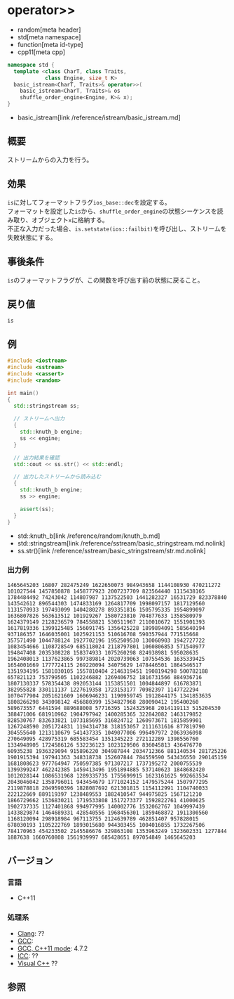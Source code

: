 # operator>>
* random[meta header]
* std[meta namespace]
* function[meta id-type]
* cpp11[meta cpp]

```cpp
namespace std {
  template <class CharT, class Traits,
            class Engine, size_t K>
  basic_istream<CharT, Traits>& operator>>(
    basic_istream<CharT, Traits>& os
    shuffle_order_engine<Engine, K>& x);
}
```
* basic_istream[link /reference/istream/basic_istream.md]

## 概要
ストリームからの入力を行う。


## 効果
`is`に対してフォーマットフラグ`ios_base::dec`を設定する。  
フォーマットを設定した`is`から、`shuffle_order_engine`の状態シーケンスを読み取り、オブジェクト`x`に格納する。  
不正な入力だった場合、`is.setstate(ios::failbit)`を呼び出し、ストリームを失敗状態にする。


## 事後条件
`is`のフォーマットフラグが、この関数を呼び出す前の状態に戻ること。


## 戻り値
`is`


## 例
```cpp example
#include <iostream>
#include <sstream>
#include <cassert>
#include <random>

int main()
{
  std::stringstream ss;

  // ストリームへ出力
  {
    std::knuth_b engine;
    ss << engine;
  }

  // 出力結果を確認
  std::cout << ss.str() << std::endl;

  // 出力したストリームから読み込む
  {
    std::knuth_b engine;
    ss >> engine;

    assert(ss);
  }
}
```
* std::knuth_b[link /reference/random/knuth_b.md]
* std::stringstream[link /reference/sstream/basic_stringstream.md.nolink]
* ss.str()[link /reference/sstream/basic_stringstream/str.md.nolink]

### 出力例
```
1465645203 16807 282475249 1622650073 984943658 1144108930 470211272 101027544 1457850878 1458777923 2007237709 823564440 1115438165 1784484492 74243042 114807987 1137522503 1441282327 16531729 823378840 143542612 896544303 1474833169 1264817709 1998097157 1817129560 1131570933 197493099 1404280278 893351816 1505795335 1954899097 1636807826 563613512 101929267 1580723810 704877633 1358580979 1624379149 2128236579 784558821 530511967 2110010672 1551901393 1617819336 1399125485 156091745 1356425228 1899894091 585640194 937186357 1646035001 1025921153 510616708 590357944 771515668 357571490 1044788124 1927702196 1952509530 130060903 1942727722 1083454666 1108728549 685118024 2118797801 1060806853 571540977 194847408 2035308228 158374933 1075260298 824938981 595028635 1962408013 1137623865 997389814 2020739063 107554536 1635339425 1654001669 1777724115 269220094 34075629 1478446501 1864546517 1351934195 1581030105 1557810404 2146319451 1908194298 500782188 657821123 753799505 1102246882 1269406752 1816731566 884936716 1807130337 578354438 892053144 1153851501 1004844897 616783871 382955828 330111137 1227619358 1723153177 70982397 1147722294 1070477904 2051621609 1606946231 1190959745 1912844175 1341853635 1808266298 343098142 456880399 1534827968 280090412 195400260 589673557 6441594 889688008 57716395 1524325968 2014119113 515204530 388471006 681910962 1904797942 1400285365 322842082 1463179852 828530767 832633821 1073185695 316824712 1260973671 1815859901 1267248590 2051724831 1194314738 318153057 2111631616 877819790 304555640 1213110679 541437335 1049077006 996497972 2063936098 270649095 428975319 685583454 1351345223 272112289 1398556760 1334948905 1724586126 532236123 1023129506 836045813 436476770 60935238 1936329094 915896220 304987844 2034712366 881140534 281725226 1901915394 197941363 348318738 152607844 784559590 543436550 290145159 1681808623 977764947 750597385 971307217 1737195272 2000755539 1399399247 462242385 1459413496 1951894885 537140623 1848682420 1012028144 1086531968 1289335735 1755699915 1623161625 992663534 2043046042 1358796011 943454679 1771024152 1479575244 1507977295 2119878818 2049590396 1828087692 621301815 1154112991 1104740033 222122669 889119397 1238489553 1882410547 944975825 1567121210 1866729662 1536830211 1719533808 1517273377 1592822761 41000625 1902737335 1127401868 994977995 140002776 1532062767 1049997439 1433829874 1464689331 428540556 1968456301 1859468872 1911300560 1168120094 298918984 967113755 2124639789 462851407 957828015 678030193 1105222769 1893015680 944303455 1004016855 1732267506 784170963 454233502 2145586676 329863108 1353963249 1323602331 1277844 1887638 1660760808 1561939997 685428651 897054849 1465645203
```

## バージョン
### 言語
- C++11

### 処理系
- [Clang](/implementation.md#clang): ??
- [GCC](/implementation.md#gcc): 
- [GCC, C++11 mode](/implementation.md#gcc): 4.7.2
- [ICC](/implementation.md#icc): ??
- [Visual C++](/implementation.md#visual_cpp) ??


## 参照


